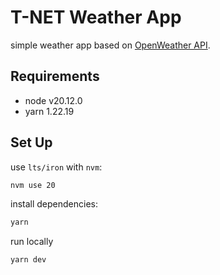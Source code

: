 # T-NET Weather App

simple weather app based on [OpenWeather API](https://openweathermap.org/current).

## Requirements

- node v20.12.0
- yarn 1.22.19

## Set Up

use `lts/iron` with `nvm`:

```bash
nvm use 20
```

install dependencies:

```bash
yarn
```

run locally

```bash
yarn dev
```
